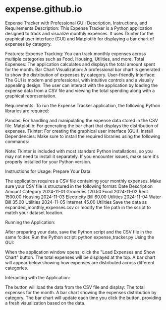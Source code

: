 # expense.github.io

Expense Tracker with Professional GUI: Description, Instructions, and Requirements
Description:
This Expense Tracker is a Python application designed to track and visualize monthly expenses. It uses Tkinter for the graphical user interface (GUI) and Matplotlib for displaying a bar chart of expenses by category.

Features:
Expense Tracking: You can track monthly expenses across multiple categories such as Food, Housing, Utilities, and more.
Total Expenses: The application calculates and displays the total amount spent for the month.
Bar Chart Visualization: A professional bar chart is generated to show the distribution of expenses by category.
User-friendly Interface: The GUI is modern and professional, with intuitive controls and a visually appealing design.
The user can interact with the application by loading the expense data from a CSV file and viewing the total spending along with a graphical representation.

Requirements:
To run the Expense Tracker application, the following Python libraries are required:

Pandas: For handling and manipulating the expense data stored in the CSV file.
Matplotlib: For generating the bar chart that displays the distribution of expenses.
Tkinter: For creating the graphical user interface (GUI).
Install Dependencies:
Make sure to install the required libraries using the following commands:

Note: Tkinter is included with most standard Python installations, so you may not need to install it separately. If you encounter issues, make sure it's properly installed for your Python version.

Instructions for Usage:
Prepare Your Data:

The application requires a CSV file containing your monthly expenses. Make sure your CSV file is structured in the following format:
Date	Description	Amount	Category
2024-11-01	Groceries	120.50	Food
2024-11-02	Rent	1500.00	Housing
2024-11-03	Electricity Bill	60.00	Utilities
2024-11-04	Water Bill	35.00	Utilities
2024-11-05	Internet	45.00	Utilities
Save the data as expanded_monthly_expenses.csv or modify the file path in the script to match your dataset location.

Running the Application:

After preparing your data, save the Python script and the CSV file in the same folder.
Run the Python script:
python expense_tracker.py
Using the GUI:

When the application window opens, click the "Load Expenses and Show Chart" button.
The total expenses will be displayed at the top.
A bar chart will appear below showing how expenses are distributed across different categories.

Interacting with the Application:

The button will load the data from the CSV file and display:
The total expenses for the month.
A bar chart showing the expenses distribution by category.
The bar chart will update each time you click the button, providing a fresh visualization based on the data.
